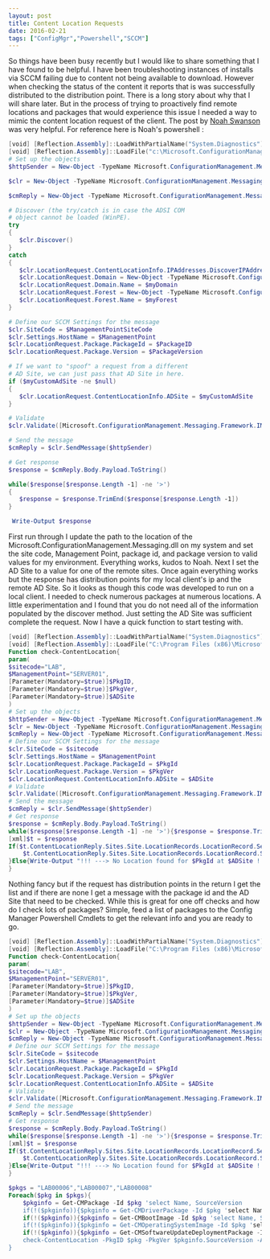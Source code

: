 ```yaml
---
layout: post
title: Content Location Requests
date: 2016-02-21
tags: ["ConfigMgr","Powershell","SCCM"]
---
```


So things have been busy recently but I would like to share something that I have found to be helpful. I have been troubleshooting instances of installs via SCCM failing due to content not being available to download. However when checking the status of the content it reports that is was successfully distributed to the distribution point. There is a long story about why that I will share later. But in the process of trying to proactively find remote locations and packages that would experience this issue I needed a way to mimic the content location request of the client. The post by [Noah Swanson](https://ndswanson.wordpress.com/2015/12/07/configuration-manager-content-location-requests/) was very helpful. For reference here is Noah's powershell :
```powershell
[void] [Reflection.Assembly]::LoadWithPartialName("System.Diagnostics")
[void] [Reflection.Assembly]::LoadFile("c:\Microsoft.ConfigurationManagement.Messaging.dll")
# Set up the objects
$httpSender = New-Object -TypeName Microsoft.ConfigurationManagement.Messaging.Sender.Http.HttpSender

$clr = New-Object -TypeName Microsoft.ConfigurationManagement.Messaging.Messages.ConfigMgrContentLocationRequest

$cmReply = New-Object -TypeName Microsoft.ConfigurationManagement.Messaging.Messages.ContentLocationReply

# Discover (the try/catch is in case the ADSI COM
# object cannot be loaded (WinPE).
try
{
   $clr.Discover()
}
catch
{
   $clr.LocationRequest.ContentLocationInfo.IPAddresses.DiscoverIPAddresses() $clr.LocationRequest.ContentLocationInfo.ADSite.DiscoverADSite()
   $clr.LocationRequest.Domain = New-Object -TypeName Microsoft.ConfigurationManagement.Messaging.Messages.ContentLocationDomain
   $clr.LocationRequest.Domain.Name = $myDomain
   $clr.LocationRequest.Forest = New-Object -TypeName Microsoft.ConfigurationManagement.Messaging.Messages.ContentLocationForest
   $clr.LocationRequest.Forest.Name = $myForest
}

# Define our SCCM Settings for the message
$clr.SiteCode = $ManagementPointSiteCode
$clr.Settings.HostName = $ManagementPoint
$clr.LocationRequest.Package.PackageId = $PackageID
$clr.LocationRequest.Package.Version = $PackageVersion

# If we want to "spoof" a request from a different
# AD Site, we can just pass that AD Site in here.
if ($myCustomAdSite -ne $null)
{
   $clr.LocationRequest.ContentLocationInfo.ADSite = $myCustomAdSite
}

# Validate
$clr.Validate([Microsoft.ConfigurationManagement.Messaging.Framework.IMessageSender]$httpSender)

# Send the message
$cmReply = $clr.SendMessage($httpSender)

# Get response
$response = $cmReply.Body.Payload.ToString()

while($response[$response.Length -1] -ne '>')
{
   $response = $response.TrimEnd($response[$response.Length -1])
}

 Write-Output $response
```
First run through I update the path to the location of the Microsoft.ConfigurationManagement.Messaging.dll on my system and set the site code, Management Point, package id, and package version to valid values for my environment. Everything works, kudos to Noah.  Next I set the AD Site to a value for one of the remote sites. Once again everything works but the response has distribution points for my local client's ip and the remote AD Site.  So it looks as though this code was developed to run on a local client. I needed to check numerous packages at numerous locations.  A little experimentation and I found that you do not need all of the information populated by the discover method. Just setting the AD Site was sufficient complete the request. Now I have a quick function to start testing with.
```powershell
[void] [Reflection.Assembly]::LoadWithPartialName("System.Diagnostics")
[void] [Reflection.Assembly]::LoadFile("C:\Program Files (x86)\Microsoft System Center 2012 R2 Configuration Manager SDK\Redistributables\Microsoft.ConfigurationManagement.Messaging.dll")
Function check-ContentLocation{
param(
$sitecode="LAB",
$ManagementPoint="SERVER01",
[Parameter(Mandatory=$true)]$PkgID,
[Parameter(Mandatory=$true)]$PkgVer,
[Parameter(Mandatory=$true)]$ADSite
)
# Set up the objects
$httpSender = New-Object -TypeName Microsoft.ConfigurationManagement.Messaging.Sender.Http.HttpSender
$clr = New-Object -TypeName Microsoft.ConfigurationManagement.Messaging.Messages.ConfigMgrContentLocationRequest
$cmReply = New-Object -TypeName Microsoft.ConfigurationManagement.Messaging.Messages.ContentLocationReply
# Define our SCCM Settings for the message
$clr.SiteCode = $sitecode
$clr.Settings.HostName = $ManagementPoint
$clr.LocationRequest.Package.PackageId = $PkgId
$clr.LocationRequest.Package.Version = $PkgVer
$clr.LocationRequest.ContentLocationInfo.ADSite = $ADSite
# Validate
$clr.Validate([Microsoft.ConfigurationManagement.Messaging.Framework.IMessageSender]$httpSender)
# Send the message
$cmReply = $clr.SendMessage($httpSender)
# Get response
$response = $cmReply.Body.Payload.ToString()
while($response[$response.Length -1] -ne '>'){$response = $response.TrimEnd($response[$response.Length -1])}
[xml]$t = $response
If($t.ContentLocationReply.Sites.Site.LocationRecords.LocationRecord.ServerRemotename){
    $t.ContentLocationReply.Sites.Site.LocationRecords.LocationRecord.ServerRemotename
}Else{Write-Output "!!! ---> No Location found for $PkgId at $ADSite !!!!!"}
}
```
Nothing fancy but if the request has distribution points in the return I get the list and if there are none I get a message with the package id and the AD Site that need to be checked. While this is great for one off checks and how do I check lots of packages? Simple, feed a list of packages to the Config Manager Powershell Cmdlets to get the relevant info and you are ready to go.
```powershell
[void] [Reflection.Assembly]::LoadWithPartialName("System.Diagnostics")
[void] [Reflection.Assembly]::LoadFile("C:\Program Files (x86)\Microsoft System Center 2012 R2 Configuration Manager SDK\Redistributables\Microsoft.ConfigurationManagement.Messaging.dll")
Function check-ContentLocation{
param(
$sitecode="LAB",
$ManagementPoint="SERVER01",
[Parameter(Mandatory=$true)]$PkgID,
[Parameter(Mandatory=$true)]$PkgVer,
[Parameter(Mandatory=$true)]$ADSite
)
# Set up the objects
$httpSender = New-Object -TypeName Microsoft.ConfigurationManagement.Messaging.Sender.Http.HttpSender
$clr = New-Object -TypeName Microsoft.ConfigurationManagement.Messaging.Messages.ConfigMgrContentLocationRequest
$cmReply = New-Object -TypeName Microsoft.ConfigurationManagement.Messaging.Messages.ContentLocationReply
# Define our SCCM Settings for the message
$clr.SiteCode = $sitecode
$clr.Settings.HostName = $ManagementPoint
$clr.LocationRequest.Package.PackageId = $PkgId
$clr.LocationRequest.Package.Version = $PkgVer
$clr.LocationRequest.ContentLocationInfo.ADSite = $ADSite
# Validate
$clr.Validate([Microsoft.ConfigurationManagement.Messaging.Framework.IMessageSender]$httpSender)
# Send the message
$cmReply = $clr.SendMessage($httpSender)
# Get response
$response = $cmReply.Body.Payload.ToString()
while($response[$response.Length -1] -ne '>'){$response = $response.TrimEnd($response[$response.Length -1])}
[xml]$t = $response
If($t.ContentLocationReply.Sites.Site.LocationRecords.LocationRecord.ServerRemotename){
    $t.ContentLocationReply.Sites.Site.LocationRecords.LocationRecord.ServerRemotename
}Else{Write-Output "!!! ---> No Location found for $PkgId at $ADSite !!!!!"}
}

$pkgs = "LAB00006","LAB00007","LAB00008"
Foreach($pkg in $pkgs){
    $pkginfo = Get-CMPackage -Id $pkg 'select Name, SourceVersion
    if(!($pkginfo)){$pkginfo = Get-CMDriverPackage -Id $pkg 'select Name, SourceVersion}
    if(!($pkginfo)){$pkginfo = Get-CMBootImage -Id $pkg 'select Name, SourceVersion}
    if(!($pkginfo)){$pkginfo = Get-CMOperatingSystemImage -Id $pkg 'select Name, SourceVersion}
    if(!($pkginfo)){$pkginfo = Get-CMSoftwareUpdateDeploymentPackage -Id $pkg 'select Name, SourceVersion}
    check-ContentLocation -PkgID $pkg -PkgVer $pkginfo.SourceVersion -ADSite "YourADSite"
}
```
